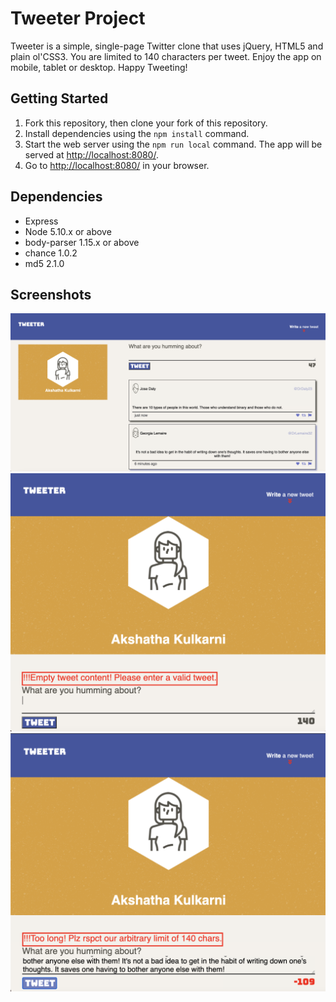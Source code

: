 # Tweeter Project

Tweeter is a simple, single-page Twitter clone that uses jQuery, HTML5 and plain ol'CSS3. 
You are limited to 140 characters per tweet. Enjoy the app on mobile, tablet or desktop. 
Happy Tweeting!

## Getting Started

1. Fork this repository, then clone your fork of this repository.
2. Install dependencies using the `npm install` command.
3. Start the web server using the `npm run local` command. The app will be served at <http://localhost:8080/>.
4. Go to <http://localhost:8080/> in your browser.

## Dependencies

- Express
- Node 5.10.x or above
- body-parser 1.15.x or above
- chance 1.0.2
- md5 2.1.0

## Screenshots

!["Screenshot of Tweeter App"](https://github.com/akshathakulkarni/tweeter/blob/master/docs/Tweeter-app.png)
!["Screenshot of Empty Tweet"](https://github.com/akshathakulkarni/tweeter/blob/master/docs/Empty-tweet.png)
!["Screenshot of Long Tweet"](https://github.com/akshathakulkarni/tweeter/blob/master/docs/Too-long-tweet.png)
